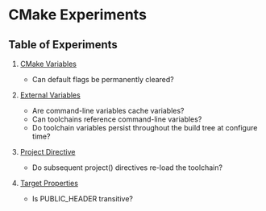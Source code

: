 # CMake Experiments

## Table of Experiments
1. [CMake Variables](experiments/cmake_variables/)
	- Can default flags be permanently cleared?

2. [External Variables](experiments/external_variables/)
	- Are command-line variables cache variables?
	- Can toolchains reference command-line variables?
	- Do toolchain variables persist throughout the build tree at configure time?

3. [Project Directive](experiments/project_directive/)
	- Do subsequent project() directives re-load the toolchain?

4. [Target Properties](experiments/target_properties/)
	- Is PUBLIC_HEADER transitive?
